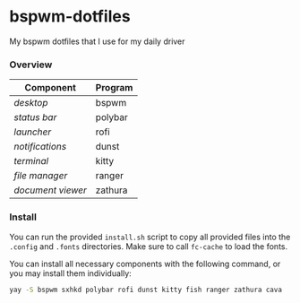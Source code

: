 # bspwm-dotfiles

My bspwm dotfiles that I use for my daily driver

### Overview
| Component         | Program |
| ----------------- | ------- |
| *desktop*         | bspwm   |
| *status bar*      | polybar |
| *launcher*        | rofi    |
| *notifications*   | dunst   |
| *terminal*        | kitty   |
| *file manager*    | ranger  |
| *document viewer* | zathura |

### Install

You can run the provided `install.sh` script to copy all provided files into the `.config` and `.fonts` directories. Make sure to call `fc-cache` to load the fonts.

You can install all necessary components with the following command, or you may install them individually:
```bash
yay -S bspwm sxhkd polybar rofi dunst kitty fish ranger zathura cava  
```
